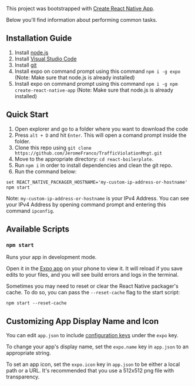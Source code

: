 This project was bootstrapped with [Create React Native App](https://github.com/react-community/create-react-native-app).

Below you'll find information about performing common tasks. 

## Installation Guide

1. Install [node.js](https://nodejs.org/dist/v8.11.1/node-v8.11.1-x64.msi)
2. Install [Visual Studio Code](https://code.visualstudio.com/download)
3. Install [git](https://git-scm.com/download/win)
4. Install expo on command prompt using this command `npm i -g expo` (Note: Make sure that node.js is already installed)
5. Install expo on command prompt using this command `npm i -g npm create-react-native-app` (Note: Make sure that node.js is already installed)

## Quick Start

1. Open explorer and go to a folder where you want to download the code
2. Press ``alt + D`` and hit `` Enter ``. This will open a comand prompt inside the folder.
3. Clone this repo using `git clone https://github.com/JeromeFranco/TrafficViolationMngt.git`
4. Move to the appropriate directory: `cd react-boilerplate`.<br />
5. Run `npm i` in order to install dependencies and clean the git repo.<br />
6. Run the command below:
```
set REACT_NATIVE_PACKAGER_HOSTNAME='my-custom-ip-address-or-hostname'
npm start
```

Note: ``my-custom-ip-address-or-hostname`` is your IPv4 Address. You can see your IPv4 Address by opening command prompt and entering this command ``ipconfig``.

## Available Scripts

### `npm start`

Runs your app in development mode.

Open it in the [Expo app](https://expo.io) on your phone to view it. It will reload if you save edits to your files, and you will see build errors and logs in the terminal.

Sometimes you may need to reset or clear the React Native packager's cache. To do so, you can pass the `--reset-cache` flag to the start script:

```
npm start --reset-cache
```

## Customizing App Display Name and Icon

You can edit `app.json` to include [configuration keys](https://docs.expo.io/versions/latest/guides/configuration.html) under the `expo` key.

To change your app's display name, set the `expo.name` key in `app.json` to an appropriate string.

To set an app icon, set the `expo.icon` key in `app.json` to be either a local path or a URL. It's recommended that you use a 512x512 png file with transparency.
